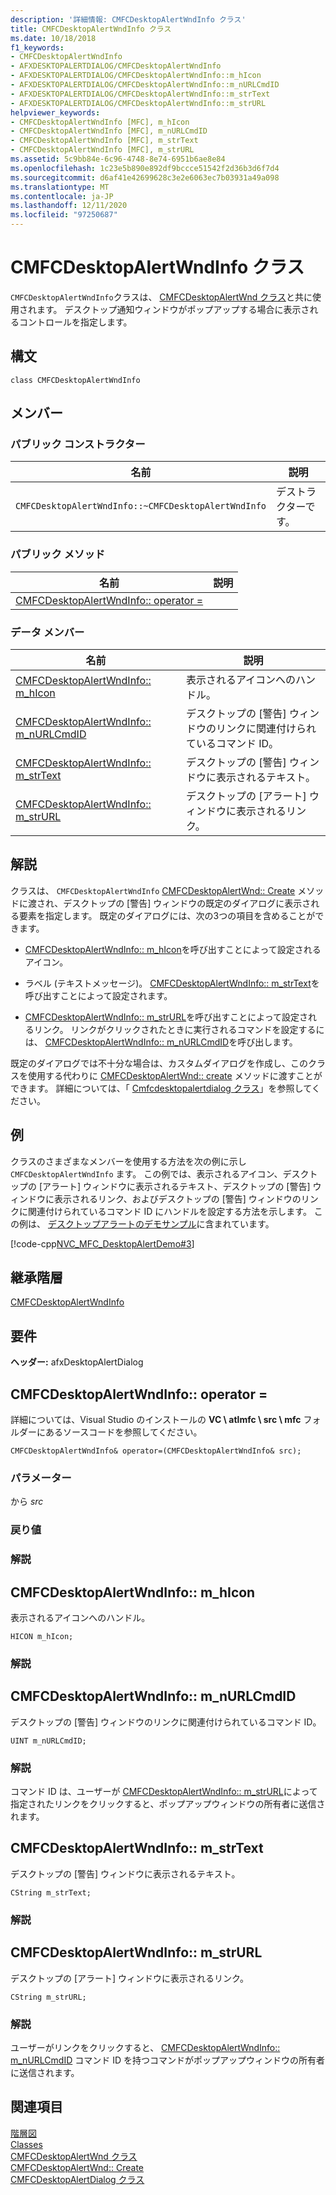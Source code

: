 ```yaml
---
description: '詳細情報: CMFCDesktopAlertWndInfo クラス'
title: CMFCDesktopAlertWndInfo クラス
ms.date: 10/18/2018
f1_keywords:
- CMFCDesktopAlertWndInfo
- AFXDESKTOPALERTDIALOG/CMFCDesktopAlertWndInfo
- AFXDESKTOPALERTDIALOG/CMFCDesktopAlertWndInfo::m_hIcon
- AFXDESKTOPALERTDIALOG/CMFCDesktopAlertWndInfo::m_nURLCmdID
- AFXDESKTOPALERTDIALOG/CMFCDesktopAlertWndInfo::m_strText
- AFXDESKTOPALERTDIALOG/CMFCDesktopAlertWndInfo::m_strURL
helpviewer_keywords:
- CMFCDesktopAlertWndInfo [MFC], m_hIcon
- CMFCDesktopAlertWndInfo [MFC], m_nURLCmdID
- CMFCDesktopAlertWndInfo [MFC], m_strText
- CMFCDesktopAlertWndInfo [MFC], m_strURL
ms.assetid: 5c9bb84e-6c96-4748-8e74-6951b6ae8e84
ms.openlocfilehash: 1c23e5b890e892df9bccce51542f2d36b3d6f7d4
ms.sourcegitcommit: d6af41e42699628c3e2e6063ec7b03931a49a098
ms.translationtype: MT
ms.contentlocale: ja-JP
ms.lasthandoff: 12/11/2020
ms.locfileid: "97250687"
---
```

# <a name="cmfcdesktopalertwndinfo-class"></a>CMFCDesktopAlertWndInfo クラス

`CMFCDesktopAlertWndInfo`クラスは、 [CMFCDesktopAlertWnd クラス](../../mfc/reference/cmfcdesktopalertwnd-class.md)と共に使用されます。 デスクトップ通知ウィンドウがポップアップする場合に表示されるコントロールを指定します。

## <a name="syntax"></a>構文

```
class CMFCDesktopAlertWndInfo
```

## <a name="members"></a>メンバー

### <a name="public-constructors"></a>パブリック コンストラクター

|名前|説明|
|----------|-----------------|
|`CMFCDesktopAlertWndInfo::~CMFCDesktopAlertWndInfo`|デストラクターです。|

### <a name="public-methods"></a>パブリック メソッド

|名前|説明|
|----------|-----------------|
|[CMFCDesktopAlertWndInfo:: operator =](#operator_eq)||

### <a name="data-members"></a>データ メンバー

|名前|説明|
|----------|-----------------|
|[CMFCDesktopAlertWndInfo:: m_hIcon](#m_hicon)|表示されるアイコンへのハンドル。|
|[CMFCDesktopAlertWndInfo:: m_nURLCmdID](#m_nurlcmdid)|デスクトップの [警告] ウィンドウのリンクに関連付けられているコマンド ID。|
|[CMFCDesktopAlertWndInfo:: m_strText](#m_strtext)|デスクトップの [警告] ウィンドウに表示されるテキスト。|
|[CMFCDesktopAlertWndInfo:: m_strURL](#m_strurl)|デスクトップの [アラート] ウィンドウに表示されるリンク。|

## <a name="remarks"></a>解説

クラスは、 `CMFCDesktopAlertWndInfo` [CMFCDesktopAlertWnd:: Create](../../mfc/reference/cmfcdesktopalertwnd-class.md#create) メソッドに渡され、デスクトップの [警告] ウィンドウの既定のダイアログに表示される要素を指定します。 既定のダイアログには、次の3つの項目を含めることができます。

- [CMFCDesktopAlertWndInfo:: m_hIcon](#m_hicon)を呼び出すことによって設定されるアイコン。

- ラベル (テキストメッセージ)。 [CMFCDesktopAlertWndInfo:: m_strText](#m_strtext)を呼び出すことによって設定されます。

- [CMFCDesktopAlertWndInfo:: m_strURL](#m_strurl)を呼び出すことによって設定されるリンク。 リンクがクリックされたときに実行されるコマンドを設定するには、 [CMFCDesktopAlertWndInfo:: m_nURLCmdID](#m_nurlcmdid)を呼び出します。

既定のダイアログでは不十分な場合は、カスタムダイアログを作成し、このクラスを使用する代わりに [CMFCDesktopAlertWnd:: create](../../mfc/reference/cmfcdesktopalertwnd-class.md#create) メソッドに渡すことができます。 詳細については、「 [Cmfcdesktopalertdialog クラス](../../mfc/reference/cmfcdesktopalertdialog-class.md)」を参照してください。

## <a name="example"></a>例

クラスのさまざまなメンバーを使用する方法を次の例に示し `CMFCDesktopAlertWndInfo` ます。 この例では、表示されるアイコン、デスクトップの [アラート] ウィンドウに表示されるテキスト、デスクトップの [警告] ウィンドウに表示されるリンク、およびデスクトップの [警告] ウィンドウのリンクに関連付けられているコマンド ID にハンドルを設定する方法を示します。 この例は、 [デスクトップアラートのデモサンプル](../../overview/visual-cpp-samples.md)に含まれています。

[!code-cpp[NVC_MFC_DesktopAlertDemo#3](../../mfc/reference/codesnippet/cpp/cmfcdesktopalertwndinfo-class_1.cpp)]

## <a name="inheritance-hierarchy"></a>継承階層

[CMFCDesktopAlertWndInfo](../../mfc/reference/cmfcdesktopalertwndinfo-class.md)

## <a name="requirements"></a>要件

**ヘッダー:** afxDesktopAlertDialog

## <a name="cmfcdesktopalertwndinfooperator"></a><a name="operator_eq"></a> CMFCDesktopAlertWndInfo:: operator =

詳細については、Visual Studio のインストールの **VC \\ atlmfc \\ src \\ mfc** フォルダーにあるソースコードを参照してください。

```
CMFCDesktopAlertWndInfo& operator=(CMFCDesktopAlertWndInfo& src);
```

### <a name="parameters"></a>パラメーター

から *src*<br/>

### <a name="return-value"></a>戻り値

### <a name="remarks"></a>解説

## <a name="cmfcdesktopalertwndinfom_hicon"></a><a name="m_hicon"></a> CMFCDesktopAlertWndInfo:: m_hIcon

表示されるアイコンへのハンドル。

```
HICON m_hIcon;
```

### <a name="remarks"></a>解説

## <a name="cmfcdesktopalertwndinfom_nurlcmdid"></a><a name="m_nurlcmdid"></a> CMFCDesktopAlertWndInfo:: m_nURLCmdID

デスクトップの [警告] ウィンドウのリンクに関連付けられているコマンド ID。

```
UINT m_nURLCmdID;
```

### <a name="remarks"></a>解説

コマンド ID は、ユーザーが [CMFCDesktopAlertWndInfo:: m_strURL](#m_strurl)によって指定されたリンクをクリックすると、ポップアップウィンドウの所有者に送信されます。

## <a name="cmfcdesktopalertwndinfom_strtext"></a><a name="m_strtext"></a> CMFCDesktopAlertWndInfo:: m_strText

デスクトップの [警告] ウィンドウに表示されるテキスト。

```
CString m_strText;
```

### <a name="remarks"></a>解説

## <a name="cmfcdesktopalertwndinfom_strurl"></a><a name="m_strurl"></a> CMFCDesktopAlertWndInfo:: m_strURL

デスクトップの [アラート] ウィンドウに表示されるリンク。

```
CString m_strURL;
```

### <a name="remarks"></a>解説

ユーザーがリンクをクリックすると、 [CMFCDesktopAlertWndInfo:: m_nURLCmdID](#m_nurlcmdid) コマンド ID を持つコマンドがポップアップウィンドウの所有者に送信されます。

## <a name="see-also"></a>関連項目

[階層図](../../mfc/hierarchy-chart.md)<br/>
[Classes](../../mfc/reference/mfc-classes.md)<br/>
[CMFCDesktopAlertWnd クラス](../../mfc/reference/cmfcdesktopalertwnd-class.md)<br/>
[CMFCDesktopAlertWnd:: Create](../../mfc/reference/cmfcdesktopalertwnd-class.md#create)<br/>
[CMFCDesktopAlertDialog クラス](../../mfc/reference/cmfcdesktopalertdialog-class.md)

